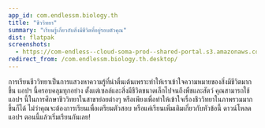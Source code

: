 ```yaml
---
app_id: com.endlessm.biology.th
title: "ชีววิทยา"
summary: "เรียนรู้เกี่ยวกับสิ่งมีชีวิตที่อยู่รอบตัวคุณ"
dist: flatpak
screenshots:
  - https://com-endless--cloud-soma-prod--shared-portal.s3.amazonaws.com/apps.247.screenshots.0ff48dec-9ef9-4010-bda2-ddde303bb9b9_201810181858702222.png
redirect_from: /com.endlessm.biology.th.desktop/
---
```


<p>การเรียนชีววิทยาเป็นการแสวงหาความรู้ที่น่าตื่นเต้นเพราะทำให้เราเข้าใจความหมายของสิ่งมีชีวิตมากขึ้น แอปฯ นี้ครอบคลุมทุกอย่าง ตั้งแต่เซลล์และสิ่งมีชีวิตขนาดเล็กไปจนถึงพืชและสัตว์ คุณสามารถใช้แอปฯ นี้ในการศึกษาชีววิทยาในสาขาย่อยต่างๆ  หรือเพียงเพื่อทำให้เข้าใจเรื่องชีววิทยาในภาพรวมมากขึ้นก็ได้ ไม่ว่าคุณจะต้องการเรียนเพื่อเตรียมตัวสอบ หรือแค่เรียนเพิ่มเติมเกี่ยวกับหัวข้อนี้ ดาวน์โหลดแอปฯ ตอนนี้แล้วเริ่มเรียนกันเลย!</p>